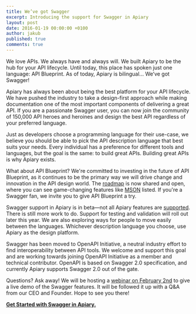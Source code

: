 ```yaml
---
title: We’ve got Swagger
excerpt: Introducing the support for Swagger in Apiary
layout: post
date: 2016-01-19 00:00:00 +0100
author: jakub
published: true
comments: true
---
```


We love APIs. We always have and always will. We built Apiary to be the hub for
your API lifecycle. Until today, this place has spoken just one language:
API Blueprint. As of today, Apiary is bilingual... We’ve got Swagger!

Apiary has always been about being the best platform for your API lifecycle. We
have pushed the industry to take a design-first approach while making
documentation one of the most important components of delivering a great API. If
you are a passionate Swagger user, you can now join the community of 150,000 API
 heroes and heroines and design the best API regardless of your preferred
language.

Just as developers choose a programming language for their use-case, we believe
you should be able to pick the API description language that best suits your
needs. Every individual has a preference for different tools and languages, but
the goal is the same: to build great APIs. Building great APIs is why Apiary
exists.

What about API Blueprint? We're committed to investing in the future of
API Blueprint, as it continues to be the primary way we will drive change and
innovation in the API design world. The [roadmap][roadmap] is now shared and
open, where you can see game-changing features like [MSON][mson] listed. If
you're a Swagger fan, we invite you to give API Blueprint a try.

Swagger support in Apiary is in beta—not all Apiary features are
[supported][features]. There is still more work to do. Support for testing and
validation will roll out later this year. We are also exploring ways for people
to move easily between the languages. Whichever description language you choose,
use Apiary as the design platform.

Swagger has been moved to OpenAPI Initiative, a neutral industry effort to find
interoperability between API tools. We welcome and support this goal and are
working towards joining OpenAPI Initiative as a member and technical
contributor. OpenAPI is based on Swagger 2.0 specification, and currently Apiary
 supports Swagger 2.0 out of the gate.

Questions? Ask away! We will be hosting a [webinar on February 2nd][webinar] to
give a live demo of the Swagger features. It will be followed it up with a Q&A
from our CEO and Founder. Hope to see you there!

[**Get Started with Swagger in Apiary.**][start]

[roadmap]: https://github.com/apiaryio/api-blueprint/wiki/Roadmap
[mson]: https://github.com/apiaryio/mson
[start]: https://docs.apiary.io/swagger/
[features]: https://docs.apiary.io/api_101/swagger/#supported-apiary-functionality-for-swagger-projects
[webinar]: https://plus.google.com/events/ca861m5eqljso89vq7sp2vfnit0
